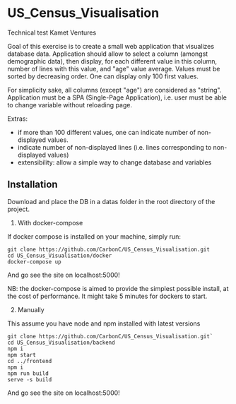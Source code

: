 # US_Census_Visualisation

Technical test Kamet Ventures

Goal of this exercise is to create a small web application that visualizes database data.
Application should allow to select a column (amongst demographic data), then display, for each different value in this column, number of lines with this value, and "age" value average. Values must be sorted by decreasing order. One can display only 100 first values.

For simplicity sake, all columns (except "age") are considered as "string".
Application must be a SPA (Single-Page Application), i.e. user must be able to change variable without reloading page.


Extras:
- if more than 100 different values, one can indicate number of non-displayed values.
- indicate number of non-displayed lines (i.e. lines corresponding to non-displayed
values)
- extensibility: allow a simple way to change database and variables

## Installation

Download and place the DB in a datas folder in the root directory of the project.

1) With docker-compose

If docker compose is installed on your machine, simply run:
```
git clone https://github.com/CarbonC/US_Census_Visualisation.git
cd US_Census_Visualisation/docker
docker-compose up
```
And go see the site on localhost:5000!

NB: the docker-compose is aimed to provide the simplest possible install, at the cost of performance.
It might take 5 minutes for dockers to start.



2) Manually

This assume you have node and npm installed with latest versions
```
git clone https://github.com/CarbonC/US_Census_Visualisation.git`
cd US_Census_Visualisation/backend
npm i
npm start
cd ../frontend
npm i
npm run build
serve -s build
```
And go see the site on localhost:5000!